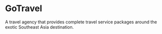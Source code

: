 # GoTravel
A travel agency that provides complete travel service packages around the exotic Southeast Asia destination.
